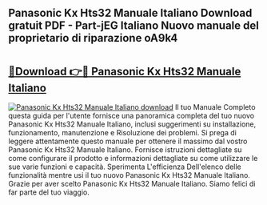 ## Panasonic Kx Hts32 Manuale Italiano Download gratuit PDF - Part-jEG Italiano Nuovo manuale del proprietario di riparazione oA9k4

# <h2><a href="http://dfg1zh.blite.top/?on=Panasonic+Kx+Hts32+Manuale+Italiano">🔗Download 👉🔴 Panasonic Kx Hts32 Manuale Italiano</a></h2>

[![Panasonic Kx Hts32 Manuale Italiano download](https://i.imgur.com/lujVjoI.png)](http://dfg1zh.blite.top/?on=Panasonic+Kx+Hts32+Manuale+Italiano)
Il tuo Manuale Completo questa guida per l'utente fornisce una panoramica completa del tuo nuovo Panasonic Kx Hts32 Manuale Italiano, inclusi suggerimenti su installazione, funzionamento, manutenzione e Risoluzione dei problemi. Si prega di leggere attentamente questo manuale per ottenere il massimo dal vostro Panasonic Kx Hts32 Manuale Italiano. Fornisce istruzioni dettagliate su come configurare il prodotto e informazioni dettagliate su come utilizzare le sue varie funzioni e capacità. Sperimenta L'efficienza Dell'elenco delle funzionalità mentre usi il tuo nuovo Panasonic Kx Hts32 Manuale Italiano. Grazie per aver scelto Panasonic Kx Hts32 Manuale Italiano. Siamo felici di far parte del tuo viaggio.
